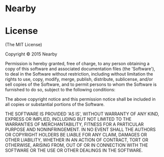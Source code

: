 # Nearby

# License
(The MIT License)

Copyright © 2015 Nearby

Permission is hereby granted, free of charge, 
to any person obtaining a copy of this software and 
associated documentation files (the 'Software'), 
to deal in the Software without restriction, 
including without limitation the rights to use, copy, modify, merge, publish,
distribute, sublicense, and/or sell copies of the Software, 
and to permit persons to whom the Software is furnished to do so, 
subject to the following conditions:

The above copyright notice and this permission notice shall be included in all
copies or substantial portions of the Software.

THE SOFTWARE IS PROVIDED 'AS IS', WITHOUT WARRANTY OF ANY KIND,
EXPRESS OR IMPLIED, INCLUDING BUT NOT LIMITED TO THE WARRANTIES OF 
MERCHANTABILITY, FITNESS FOR A PARTICULAR PURPOSE AND NONINFRINGEMENT.
IN NO EVENT SHALL THE AUTHORS OR COPYRIGHT HOLDERS BE LIABLE FOR ANY CLAIM,
DAMAGES OR OTHER LIABILITY, WHETHER IN AN ACTION OF CONTRACT,
TORT OR OTHERWISE, ARISING FROM,
OUT OF OR IN CONNECTION WITH THE SOFTWARE OR THE USE OR
OTHER DEALINGS IN THE SOFTWARE.
